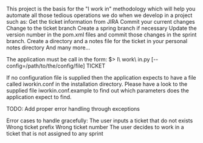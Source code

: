 This project is the basis for the "I work in" methodology which will help you automate
all those tedious operations we do when we develop in a project such as:
    Get the ticket information from JIRA
    Commit your current changes
    Change to the ticket branch
    Create a spring branch if necessary
    Update the version number in the pom.xml files and commit those changes in the sprint branch.
    Create a directory and a notes file for the ticket in your personal notes directory
    And many more...

The application must be call in the form:
    $> I\ work\ in.py [--config=/path/to/the/config/file] TICKET
    
If no configuration file is supplied then the application expects to have a file called 
iworkin.conf in the installation directory.
Please have a look to the supplied file iworkin.conf.example to find out which parameters
does the application expect to find. 


TODO:
    Add proper error handling through exceptions
    
    
Error cases to handle gracefully:
    The user inputs a ticket that do not exists
        Wrong ticket prefix
        Wrong ticket number
    The user decides to work in a ticket that is not assigned to any sprint
    